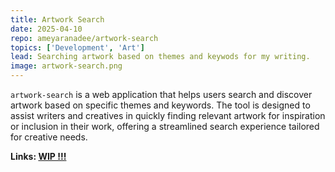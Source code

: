 ```yaml
---
title: Artwork Search
date: 2025-04-10
repo: ameyaranadee/artwork-search
topics: ['Development', 'Art']
lead: Searching artwork based on themes and keywods for my writing.
image: artwork-search.png
---
```


`artwork-search` is a web application that helps users search and discover artwork based on specific themes and keywords. The tool is designed to assist writers and creatives in quickly finding relevant artwork for inspiration or inclusion in their work, offering a streamlined search experience tailored for creative needs.

**Links: [WIP !!!](https://github.com/ameyaranadee/artwork-search)**
